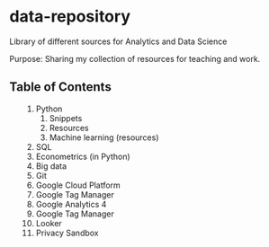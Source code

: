# data-repository
Library of different sources for Analytics and Data Science

Purpose: Sharing my collection of resources for teaching and work. 

<h2> Table of Contents </h2>
<ol>
<ol dir="auto">
<li>Python
<ol dir="auto">
<li>Snippets</li>
<li>Resources</li>
<li>Machine learning (resources)</li>
</ol>
</li>
<li>SQL</li>
<li>Econometrics (in Python)</li>
<li>Big data</li>
<li>Git</li>
<li>Google Cloud Platform</li>
<li>Google Tag Manager</li>
<li>Google Analytics 4</li>
<li>Google Tag Manager</li>
<li>Looker</li>
<li>Privacy Sandbox</li>
</ol>
